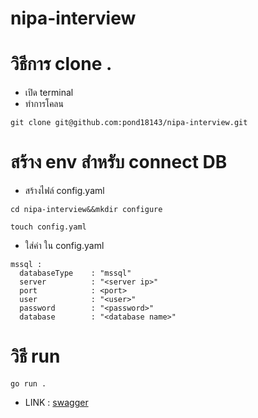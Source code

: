 # nipa-interview

# วิธีการ clone .

  - เปิด terminal
  - ทำการโคลน
  ```
  git clone git@github.com:pond18143/nipa-interview.git
  ```
# สร้าง env สำหรับ connect DB
  - สร้างไฟล์ config.yaml
  ```
  cd nipa-interview&&mkdir configure
  ```
  ```
  touch config.yaml
  ```
  - ใส่ค่า ใน config.yaml
  ```
  mssql :
    databaseType    : "mssql"
    server          : "<server ip>"
    port            : <port>
    user            : "<user>"
    password        : "<password>"
    database        : "<database name>"
  ```
# วิธี run
  ```
  go run .
  ```
  - LINK : [swagger](http://localhost:8080/swagger/index.html)

